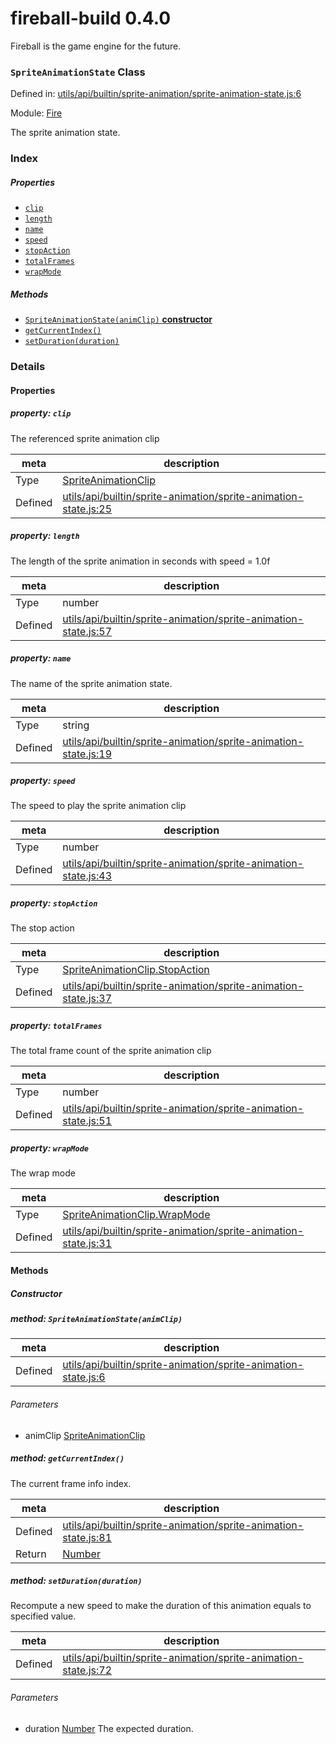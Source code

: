 
# fireball-build 0.4.0

Fireball is the game engine for the future.

### `SpriteAnimationState` Class


Defined in: [utils/api/builtin/sprite-animation/sprite-animation-state.js:6](../files/utils/api/builtin/sprite-animation/sprite-animation-state.js.js)

Module: [Fire](../modules/Fire.md)




The sprite animation state.

### Index

##### Properties

  - [`clip`](#property-clip)
  - [`length`](#property-length)
  - [`name`](#property-name)
  - [`speed`](#property-speed)
  - [`stopAction`](#property-stopaction)
  - [`totalFrames`](#property-totalframes)
  - [`wrapMode`](#property-wrapmode)



##### Methods

  - [`SpriteAnimationState(animClip)` **constructor**](#method-spriteanimationstateanimclip)
  - [`getCurrentIndex()`](#method-getcurrentindex)
  - [`setDuration(duration)`](#method-setdurationduration)





### Details


#### Properties



##### property: `clip`

The referenced sprite animation clip

| meta | description |
|------|-------------|
| Type | <a href="../classes/SpriteAnimationClip.html" class="crosslink">SpriteAnimationClip</a> |
| Defined | [utils/api/builtin/sprite-animation/sprite-animation-state.js:25](../files/utils_api_builtin_sprite-animation_sprite-animation-state.js.md#l25) |




##### property: `length`

The length of the sprite animation in seconds with speed = 1.0f

| meta | description |
|------|-------------|
| Type | number |
| Defined | [utils/api/builtin/sprite-animation/sprite-animation-state.js:57](../files/utils_api_builtin_sprite-animation_sprite-animation-state.js.md#l57) |




##### property: `name`

The name of the sprite animation state.

| meta | description |
|------|-------------|
| Type | string |
| Defined | [utils/api/builtin/sprite-animation/sprite-animation-state.js:19](../files/utils_api_builtin_sprite-animation_sprite-animation-state.js.md#l19) |




##### property: `speed`

The speed to play the sprite animation clip

| meta | description |
|------|-------------|
| Type | number |
| Defined | [utils/api/builtin/sprite-animation/sprite-animation-state.js:43](../files/utils_api_builtin_sprite-animation_sprite-animation-state.js.md#l43) |




##### property: `stopAction`

The stop action

| meta | description |
|------|-------------|
| Type | <a href="../classes/SpriteAnimationClip.StopAction.html" class="crosslink">SpriteAnimationClip.StopAction</a> |
| Defined | [utils/api/builtin/sprite-animation/sprite-animation-state.js:37](../files/utils_api_builtin_sprite-animation_sprite-animation-state.js.md#l37) |




##### property: `totalFrames`

The total frame count of the sprite animation clip

| meta | description |
|------|-------------|
| Type | number |
| Defined | [utils/api/builtin/sprite-animation/sprite-animation-state.js:51](../files/utils_api_builtin_sprite-animation_sprite-animation-state.js.md#l51) |




##### property: `wrapMode`

The wrap mode

| meta | description |
|------|-------------|
| Type | <a href="../classes/SpriteAnimationClip.WrapMode.html" class="crosslink">SpriteAnimationClip.WrapMode</a> |
| Defined | [utils/api/builtin/sprite-animation/sprite-animation-state.js:31](../files/utils_api_builtin_sprite-animation_sprite-animation-state.js.md#l31) |






<!-- Method Block -->
#### Methods

##### Constructor

##### method: `SpriteAnimationState(animClip)`



| meta | description |
|------|-------------|
| Defined | [utils/api/builtin/sprite-animation/sprite-animation-state.js:6](../files/utils_api_builtin_sprite-animation_sprite-animation-state.js.md#l6) |

###### Parameters
- animClip <a href="../classes/SpriteAnimationClip.html" class="crosslink">SpriteAnimationClip</a>  


##### method: `getCurrentIndex()`

The current frame info index.

| meta | description |
|------|-------------|
| Defined | [utils/api/builtin/sprite-animation/sprite-animation-state.js:81](../files/utils_api_builtin_sprite-animation_sprite-animation-state.js.md#l81) |
| Return 		 | <a href="https://developer.mozilla.org/en/JavaScript/Reference/Global_Objects/Number" class="crosslink external" target="_blank">Number</a> 



##### method: `setDuration(duration)`

Recompute a new speed to make the duration of this animation equals to specified value.

| meta | description |
|------|-------------|
| Defined | [utils/api/builtin/sprite-animation/sprite-animation-state.js:72](../files/utils_api_builtin_sprite-animation_sprite-animation-state.js.md#l72) |

###### Parameters
- duration <a href="https://developer.mozilla.org/en/JavaScript/Reference/Global_Objects/Number" class="crosslink external" target="_blank">Number</a> The expected duration.



